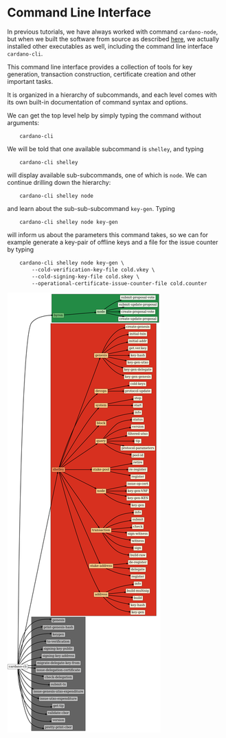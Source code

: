 # Command Line Interface

In previous tutorials, we have always worked with command `cardano-node`, but when we built the software from source as described [here](https://github.com/carloslodelar/SPO/tree/baec64ba9efba39d4b60b7824fb4d7b962f2c3e7/getting-started/000_install.md), we actually installed other executables as well, including the command line interface `cardano-cli`.

This command line interface provides a collection of tools for key generation, transaction construction, certificate creation and other important tasks.

It is organized in a hierarchy of subcommands, and each level comes with its own built-in documentation of command syntax and options.

We can get the top level help by simply typing the command without arguments:

```text
    cardano-cli
```

We will be told that one available subcommand is `shelley`, and typing

```text
    cardano-cli shelley
```

will display available sub-subcommands, one of which is `node`. We can continue drilling down the hierarchy:

```text
    cardano-cli shelley node
```

and learn about the sub-sub-subcommand `key-gen`. Typing

```text
    cardano-cli shelley node key-gen
```

will inform us about the parameters this command takes, so we can for example generate a key-pair of offline keys and a file for the issue counter by typing

```text
    cardano-cli shelley node key-gen \
        --cold-verification-key-file cold.vkey \
        --cold-signing-key-file cold.skey \
        --operational-certificate-issue-counter-file cold.counter
```

![\`cardano-cli\` command hierarchy](../.gitbook/assets/cli.png)

